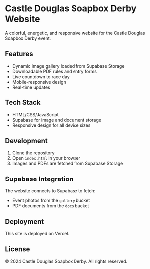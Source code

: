 # Castle Douglas Soapbox Derby Website

A colorful, energetic, and responsive website for the Castle Douglas Soapbox Derby event.

## Features

- Dynamic image gallery loaded from Supabase Storage
- Downloadable PDF rules and entry forms
- Live countdown to race day
- Mobile-responsive design
- Real-time updates

## Tech Stack

- HTML/CSS/JavaScript
- Supabase for image and document storage
- Responsive design for all device sizes

## Development

1. Clone the repository
2. Open `index.html` in your browser
3. Images and PDFs are fetched from Supabase Storage

## Supabase Integration

The website connects to Supabase to fetch:
- Event photos from the `gallery` bucket
- PDF documents from the `docs` bucket

## Deployment

This site is deployed on Vercel.

## License

© 2024 Castle Douglas Soapbox Derby. All rights reserved. 
